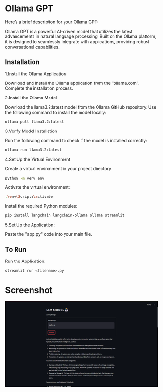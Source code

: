 
# Ollama GPT


Here’s a brief description for your Ollama GPT:

Ollama GPT is a powerful AI-driven model that utilizes the latest advancements in natural language processing. Built on the Ollama platform, it is designed to seamlessly integrate with applications, providing robust conversational capabilities. 



## Installation

1.Install the Ollama Application

Download and install the Ollama application from the "ollama.com".
Complete the installation process.

2.Install the Ollama Model

Download the llama3.2:latest model from the Ollama GitHub repository.
Use the following command to install the model locally:

```bash
ollama pull llama3.2:latest  
```
3.Verify Model Installation

Run the following command to check if the model is installed correctly:    
```bash
ollama run llama3.2:latest  
```
4.Set Up the Virtual Environment

Create a virtual environment in your project directory
```bash
python -m venv env  
```
Activate the virtual environment:

```bash
.\env\Scripts\activate   
```
Install the required Python modules:
```bash
pip install langchain langchain-ollama ollama streamlit  
```
5.Set Up the Application:

Paste the "app.py" code into your main file.
## To Run 

Run the Application:


```bash
streamlit run <filename>.py
```
# Screenshot
![Screenshot](Screenshot.png)


